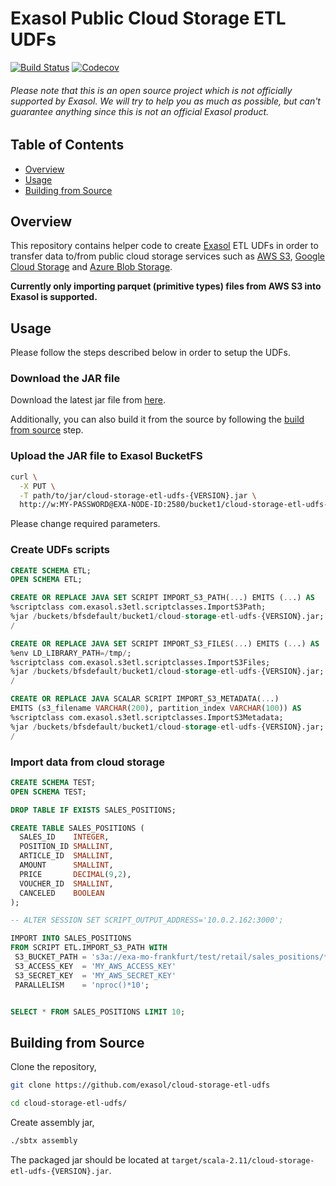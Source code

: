 # Exasol Public Cloud Storage ETL UDFs

[![Build Status][travis-badge]][travis-link]
[![Codecov][codecov-badge]][codecov-link]

###### Please note that this is an open source project which is *not officially supported* by Exasol. We will try to help you as much as possible, but can't guarantee anything since this is not an official Exasol product.

## Table of Contents

* [Overview](#overview)
* [Usage](#usage)
* [Building from Source](#building-from-source)

## Overview

This repository contains helper code to create [Exasol][exasol] ETL UDFs in
order to transfer data to/from public cloud storage services such as [AWS
S3][s3], [Google Cloud Storage][gcs] and [Azure Blob Storage][azure].

**Currently only importing parquet (primitive types) files from AWS S3 into
Exasol is supported.**

## Usage

Please follow the steps described below in order to setup the UDFs.

### Download the JAR file

Download the latest jar file from [here][jar].

Additionally, you can also build it from the source by following the [build from
source](#building-from-source) step.

### Upload the JAR file to Exasol BucketFS

```bash
curl \
  -X PUT \
  -T path/to/jar/cloud-storage-etl-udfs-{VERSION}.jar \
  http://w:MY-PASSWORD@EXA-NODE-ID:2580/bucket1/cloud-storage-etl-udfs-{VERSION}.jar
```

Please change required parameters.

### Create UDFs scripts

```sql
CREATE SCHEMA ETL;
OPEN SCHEMA ETL;

CREATE OR REPLACE JAVA SET SCRIPT IMPORT_S3_PATH(...) EMITS (...) AS
%scriptclass com.exasol.s3etl.scriptclasses.ImportS3Path;
%jar /buckets/bfsdefault/bucket1/cloud-storage-etl-udfs-{VERSION}.jar;
/

CREATE OR REPLACE JAVA SET SCRIPT IMPORT_S3_FILES(...) EMITS (...) AS
%env LD_LIBRARY_PATH=/tmp/;
%scriptclass com.exasol.s3etl.scriptclasses.ImportS3Files;
%jar /buckets/bfsdefault/bucket1/cloud-storage-etl-udfs-{VERSION}.jar;
/

CREATE OR REPLACE JAVA SCALAR SCRIPT IMPORT_S3_METADATA(...)
EMITS (s3_filename VARCHAR(200), partition_index VARCHAR(100)) AS
%scriptclass com.exasol.s3etl.scriptclasses.ImportS3Metadata;
%jar /buckets/bfsdefault/bucket1/cloud-storage-etl-udfs-{VERSION}.jar;
/
```

### Import data from cloud storage

```sql
CREATE SCHEMA TEST;
OPEN SCHEMA TEST;

DROP TABLE IF EXISTS SALES_POSITIONS;

CREATE TABLE SALES_POSITIONS (
  SALES_ID    INTEGER,
  POSITION_ID SMALLINT,
  ARTICLE_ID  SMALLINT,
  AMOUNT      SMALLINT,
  PRICE       DECIMAL(9,2),
  VOUCHER_ID  SMALLINT,
  CANCELED    BOOLEAN
);

-- ALTER SESSION SET SCRIPT_OUTPUT_ADDRESS='10.0.2.162:3000';

IMPORT INTO SALES_POSITIONS
FROM SCRIPT ETL.IMPORT_S3_PATH WITH
 S3_BUCKET_PATH = 's3a://exa-mo-frankfurt/test/retail/sales_positions/*'
 S3_ACCESS_KEY  = 'MY_AWS_ACCESS_KEY'
 S3_SECRET_KEY  = 'MY_AWS_SECRET_KEY'
 PARALLELISM    = 'nproc()*10';


SELECT * FROM SALES_POSITIONS LIMIT 10;
```

## Building from Source

Clone the repository,

```bash
git clone https://github.com/exasol/cloud-storage-etl-udfs

cd cloud-storage-etl-udfs/
```

Create assembly jar,

```bash
./sbtx assembly
```

The packaged jar should be located at
`target/scala-2.11/cloud-storage-etl-udfs-{VERSION}.jar`.

[travis-badge]: https://travis-ci.org/exasol/cloud-storage-etl-udfs.svg?branch=master
[travis-link]: https://travis-ci.org/exasol/cloud-storage-etl-udfs
[codecov-badge]: https://codecov.io/gh/exasol/cloud-storage-etl-udfs/branch/master/graph/badge.svg
[codecov-link]: https://codecov.io/gh/exasol/cloud-storage-etl-udfs
[exasol]: https://www.exasol.com/en/
[s3]: https://aws.amazon.com/s3/
[gcs]: https://cloud.google.com/storage/
[azure]: https://azure.microsoft.com/en-us/services/storage/blobs/
[jar]: https://github.com/exasol/cloud-storage-etl-udfs/releases/download/v0.0.1/cloud-storage-etl-udfs-0.0.1.jar
